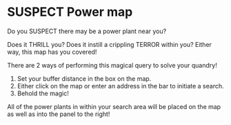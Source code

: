 # SUSPECT Power map

Do you SUSPECT there may be a power plant near you?

Does it THRILL you? Does it instill a crippling TERROR within you?
Either way, this map has you covered!

There are 2 ways of performing this magical query to solve your quandry!

1. Set your buffer distance in the box on the map.
2. Either click on the map or enter an address in the bar to initiate a search.
3. Behold the magic!

All of the power plants in within your search area will be placed on the map as well as into the panel to the right!
